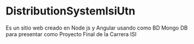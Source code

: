 # DistributionSystemIsiUtn
Es un sitio web creado en Node js y Angular usando como BD Mongo DB para presentar como Proyecto Final de la Carrera ISI

